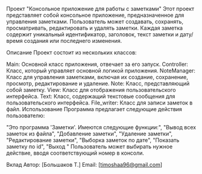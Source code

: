 Проект "Консольное приложение для работы с заметками"
Этот проект представляет собой консольное приложение, предназначенное для управления заметками. Пользователь может создавать, сохранять, просматривать, редактировать и удалять заметки. Каждая заметка содержит уникальный идентификатор, заголовок, текст заметки и дату/время создания или последнего изменения.

Описание
Проект состоит из нескольких классов:

Main: Основной класс приложения, отвечает за его запуск.
Controller: Класс, который управляет основной логикой приложения.
NoteManager: Класс для управления заметками, включая их создание, сохранение, просмотр, редактирование и удаление.
Note: Класс, представляющий собой заметку.
View: Класс для отображения пользовательского интерфейса.
Text: Класс, содержащий текстовые сообщения для пользовательского интерфейса.
File_writer: Класс для записи заметок в файл.
Использование
Программа предлагает следующие действия пользователю:

"Это программа 'Заметки'. Имеются следующие функции:",
                   "Вывод всех заметок из файла",
                   "Добавление заметки",
                   "Удаление заметки",
                   "Редактирование заметки",
                   "Выборка заметок по дате",
                   "Показать заметку по id",
                   "Выход "
Пользователь может выбирать нужное действие, вводя соответствующий номер в консоли.

Вклад
Автор: [Большаков Т.]
Email: [timoshaa96@gmail.com]